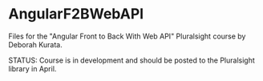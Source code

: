 # AngularF2BWebAPI
Files for the "Angular Front to Back With Web API" Pluralsight course by Deborah Kurata.

STATUS: Course is in development and should be posted to the Pluralsight library in April.
